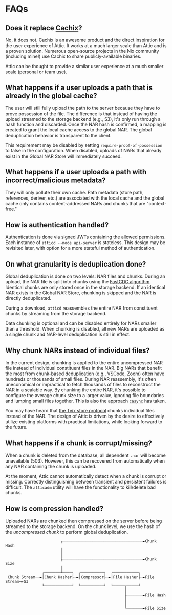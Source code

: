 # FAQs

<!-- TODO: Write more about design decisions in a separate section -->

## Does it replace [Cachix](https://www.cachix.org)?

No, it does not.
Cachix is an awesome product and the direct inspiration for the user experience of Attic.
It works at a much larger scale than Attic and is a proven solution.
Numerous open-source projects in the Nix community (including mine!) use Cachix to share publicly-available binaries.

Attic can be thought to provide a similar user experience at a much smaller scale (personal or team use).

## What happens if a user uploads a path that is already in the global cache?

The user will still fully upload the path to the server because they have to prove possession of the file.
The difference is that instead of having the upload streamed to the storage backend (e.g., S3), it's only run through a hash function and discarded.
Once the NAR hash is confirmed, a mapping is created to grant the local cache access to the global NAR.
The global deduplication behavior is transparent to the client.

This requirement may be disabled by setting `require-proof-of-possession` to false in the configuration.
When disabled, uploads of NARs that already exist in the Global NAR Store will immediately succeed.

## What happens if a user uploads a path with incorrect/malicious metadata?

They will only pollute their own cache.
Path metadata (store path, references, deriver, etc.) are associated with the local cache and the global cache only contains content-addressed NARs and chunks that are "context-free."

## How is authentication handled?

Authentication is done via signed JWTs containing the allowed permissions.
Each instance of `atticd --mode api-server` is stateless.
This design may be revisited later, with option for a more stateful method of authentication.

## On what granularity is deduplication done?

Global deduplication is done on two levels: NAR files and chunks.
During an upload, the NAR file is split into chunks using the [FastCDC algorithm](https://www.usenix.org/system/files/conference/atc16/atc16-paper-xia.pdf).
Identical chunks are only stored once in the storage backend.
If an identical NAR exists in the Global NAR Store, chunking is skipped and the NAR is directly deduplicated.

During a download, `atticd` reassembles the entire NAR from constituent chunks by streaming from the storage backend.

Data chunking is optional and can be disabled entirely for NARs smaller than a threshold.
When chunking is disabled, all new NARs are uploaded as a single chunk and NAR-level deduplication is still in effect.

## Why chunk NARs instead of individual files?

In the current design, chunking is applied to the entire uncompressed NAR file instead of individual constituent files in the NAR.
Big NARs that benefit the most from chunk-based deduplication (e.g., VSCode, Zoom) often have hundreds or thousands of small files.
During NAR reassembly, it's often uneconomical or impractical to fetch thousands of files to reconstruct the NAR in a scalable way.
By chunking the entire NAR, it's possible to configure the average chunk size to a larger value, ignoring file boundaries and lumping small files together.
This is also the approach [`casync`](https://github.com/systemd/casync) has taken.

You may have heard that [the Tvix store protocol](https://flokli.de/posts/2022-06-30-store-protocol/) chunks individual files instead of the NAR.
The design of Attic is driven by the desire to effectively utilize existing platforms with practical limitations, while looking forward to the future.

## What happens if a chunk is corrupt/missing?

When a chunk is deleted from the database, all dependent `.nar` will become unavailable (503).
However, this can be recovered from automatically when any NAR containing the chunk is uploaded.

At the moment, Attic cannot automatically detect when a chunk is corrupt or missing.
Correctly distinguishing between transient and persistent failures is difficult.
The `atticadm` utility will have the functionality to kill/delete bad chunks.

## How is compression handled?

Uploaded NARs are chunked then compressed on the server before being streamed to the storage backend.
On the chunk level, we use the hash of the _uncompressed chunk_ to perform global deduplication.

```
                        ┌───────────────────────────────────►Chunk Hash
                        │
                        │
                        ├───────────────────────────────────►Chunk Size
                        │
                ┌───────┴────┐  ┌──────────┐  ┌───────────┐
 Chunk Stream──►│Chunk Hasher├─►│Compressor├─►│File Hasher├─►File Stream─►S3
                └────────────┘  └──────────┘  └─────┬─────┘
                                                    │
                                                    ├───────►File Hash
                                                    │
                                                    │
                                                    └───────►File Size
```
